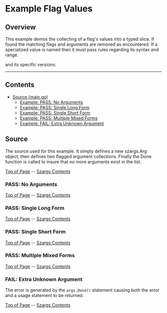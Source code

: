 <!---
   Szerszam argument library: szargs.
   Copyright (C) 2024  Leslie Dancsecs

   This program is free software: you can redistribute it and/or modify
   it under the terms of the GNU General Public License as published by
   the Free Software Foundation, either version 3 of the License, or
   (at your option) any later version.

   This program is distributed in the hope that it will be useful,
   but WITHOUT ANY WARRANTY; without even the implied warranty of
   MERCHANTABILITY or FITNESS FOR A PARTICULAR PURPOSE.  See the
   GNU General Public License for more details.

   You should have received a copy of the GNU General Public License
   along with this program.  If not, see <https://www.gnu.org/licenses/>.
-->

# Example Flag Values


## Overview

This example demos the collecting of a flag's values into a typed slice.  If
found the matching flags and arguments are removed as encountered. If a
specialized value is named then it must pass rules regarding its syntax and
range.

<!--- gotomd::dcln::./../../Args.ValuesString -->

and its specific versions:

<!--- gotomd::dcls::./../../Args.ValuesFloat64 Args.ValuesFloat32 Args.ValuesInt64 Args.ValuesInt32 Args.ValuesInt16 Args.ValuesInt8 Args.ValuesInt Args.ValuesUint64 Args.ValuesUint32 Args.ValuesUint16 Args.ValuesUint8 Args.ValuesUint Args.ValuesOption -->



---

## Contents

- [Source (main.go)](#source)
    - [Example: PASS: No Arguments](#pass-no-arguments)
    - [Example: PASS: Single Long Form](#pass-single-long-form)
    - [Example: PASS: Single Short Form](#pass-single-short-form)
    - [Example: PASS: Multiple Mixed Forms](#pass-multiple-mixed-forms)
    - [Example: FAIL: Extra Unknown Argument](#fail-extra-unknown-argument)

## Source

The source used for this example.  It simply defines a new szargs.Arg object,
then defines two flagged argument collections.  Finally the Done function is
called to insure that no more arguments exist in the list.

<!--- gotomd::file::./main.go -->

[Top of Page](#example-flag-values) --
[Szargs Contents](../../README.md#contents)

### PASS: No Arguments

<!--- gotomd::run::./. -->

[Top of Page](#example-flag-values) --
[Szargs Contents](../../README.md#contents)

### PASS: Single Long Form

<!--- gotomd::run::./. --name theName --byte 23 -->

[Top of Page](#example-flag-values) --
[Szargs Contents](../../README.md#contents)

### PASS: Single Short Form

<!--- gotomd::run::./. -n anotherName -b 42 -->

[Top of Page](#example-flag-values) --
[Szargs Contents](../../README.md#contents)


### PASS: Multiple Mixed Forms

<!--- gotomd::run::./. -n aName --name anotherName -b 42 --byte 23 -->

[Top of Page](#example-flag-values) --
[Szargs Contents](../../README.md#contents)


### FAIL: Extra Unknown Argument

The error is generated by the ```args.Done()``` statement causing both the
error and a usage statement to be returned.

<!--- gotomd::run::./. extraUnknownArgument -->

[Top of Page](#example-flag-values) --
[Szargs Contents](../../README.md#contents)


